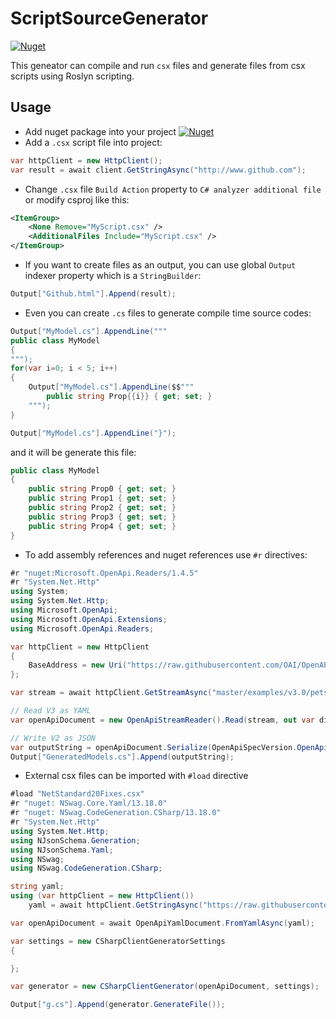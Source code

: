 # ScriptSourceGenerator
[![Nuget](https://img.shields.io/nuget/v/ScriptSourceGenerator?color=1182c2&logo=nuget)](https://www.nuget.org/packages/ScriptSourceGenerator)

This geneator can compile and run `csx` files and generate files from csx scripts using Roslyn scripting.

## Usage
- Add nuget package into your project [![Nuget](https://img.shields.io/nuget/v/ScriptSourceGenerator?color=1182c2&logo=nuget)](https://www.nuget.org/packages/ScriptSourceGenerator)
- Add a `.csx` script file into project:
```csharp
var httpClient = new HttpClient();
var result = await client.GetStringAsync("http://www.github.com");
```
- Change `.csx` file `Build Action` property to `C# analyzer additional file` or modify csproj like this:
```xml
<ItemGroup>
	<None Remove="MyScript.csx" />
	<AdditionalFiles Include="MyScript.csx" />
</ItemGroup>
```
- If you want to create files as an output, you can use global `Output` indexer property which is a `StringBuilder`:
```csharp
Output["Github.html"].Append(result);
```
- Even you can create `.cs` files to generate compile time source codes:
```csharp
Output["MyModel.cs"].AppendLine("""
public class MyModel
{
""");
for(var i=0; i < 5; i++)
{
    Output["MyModel.cs"].AppendLine($$"""
        public string Prop{{i}} { get; set; } 
    """);
}

Output["MyModel.cs"].AppendLine("}");
```
and it will be generate this file:
```csharp
public class MyModel
{
    public string Prop0 { get; set; }
    public string Prop1 { get; set; }
    public string Prop2 { get; set; }
    public string Prop3 { get; set; }
    public string Prop4 { get; set; }
}
```
- To add assembly references and nuget references use `#r` directives:
```csharp
#r "nuget:Microsoft.OpenApi.Readers/1.4.5"
#r "System.Net.Http"
using System;
using System.Net.Http;
using Microsoft.OpenApi;
using Microsoft.OpenApi.Extensions;
using Microsoft.OpenApi.Readers;

var httpClient = new HttpClient
{
    BaseAddress = new Uri("https://raw.githubusercontent.com/OAI/OpenAPI-Specification/")
};

var stream = await httpClient.GetStreamAsync("master/examples/v3.0/petstore.yaml");

// Read V3 as YAML
var openApiDocument = new OpenApiStreamReader().Read(stream, out var diagnostic);

// Write V2 as JSON
var outputString = openApiDocument.Serialize(OpenApiSpecVersion.OpenApi2_0, OpenApiFormat.Json);
Output["GeneratedModels.cs"].Append(outputString);
```
- External csx files can be imported with `#load` directive
```csharp
#load "NetStandard20Fixes.csx"
#r "nuget: NSwag.Core.Yaml/13.18.0"
#r "nuget: NSwag.CodeGeneration.CSharp/13.18.0"            
#r "System.Net.Http"
using System.Net.Http;
using NJsonSchema.Generation;
using NJsonSchema.Yaml;
using NSwag;
using NSwag.CodeGeneration.CSharp;

string yaml;
using (var httpClient = new HttpClient())
    yaml = await httpClient.GetStringAsync("https://raw.githubusercontent.com/OAI/OpenAPI-Specification/master/examples/v3.0/petstore.yaml");

var openApiDocument = await OpenApiYamlDocument.FromYamlAsync(yaml);

var settings = new CSharpClientGeneratorSettings
{    

};

var generator = new CSharpClientGenerator(openApiDocument, settings);    

Output["g.cs"].Append(generator.GenerateFile());
```